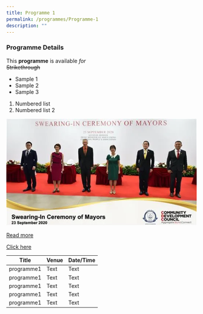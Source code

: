 ```yaml
---
title: Programme 1
permalink: /programmes/Programme-1
description: ""
---
```

### Programme Details

This **programme** is available *for*  
~~Strikethrough~~
* Sample 1
* Sample 2
* Sample 3

1. Numbered list
2. Numbered list 2


![](/images/HOME%20PAGE/swearing%20in%20mayors.png)

[Read more](/files/Home%20Page/Speech1.pdf)

[Click here](https://onepa.gov.sg)



| Title | Venue | Date/Time |
| -------- | -------- | -------- |
| programme1     | Text     | Text     |
| programme1     | Text     | Text     |
| programme1     | Text     | Text     |
| programme1     | Text     | Text     |
| programme1     | Text     | Text     |



